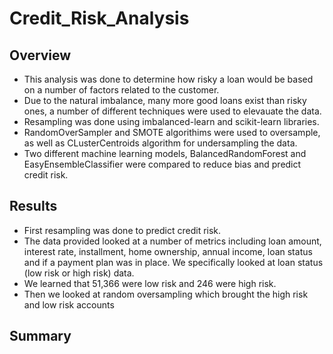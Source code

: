 # Credit_Risk_Analysis

## Overview
- This analysis was done to determine how risky a loan would be based on a number of factors related to the customer. 
- Due to the natural imbalance, many more good loans exist than risky ones, a number of different techniques were used to elevauate the data.
- Resampling was done using imbalanced-learn and scikit-learn libraries. 
- RandomOverSampler and SMOTE algorithims were used to oversample, as well as CLusterCentroids algorithm for undersampling the data. 
- Two different machine learning models, BalancedRandomForest and EasyEnsembleClassifier were compared to reduce bias and predict credit risk. 

## Results
- First resampling was done to predict credit risk. 
- The data provided looked at a number of metrics including loan amount, interest rate, installment, home ownership, annual income, loan status and if a payment plan was in place. We specifically looked at loan status (low risk or high risk) data.
- We learned that 51,366 were low risk and 246 were high risk.
- Then we looked at random oversampling which brought the high risk and low risk accounts

## Summary
